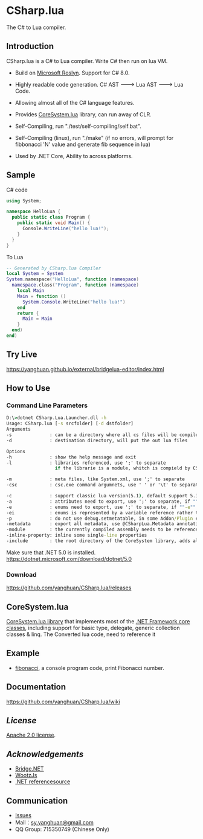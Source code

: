 # CSharp.lua
The C# to Lua compiler.

## Introduction
CSharp.lua is a C# to Lua compiler. Write C# then run on lua VM.
* Build on [Microsoft Roslyn](https://github.com/dotnet/roslyn). Support for C# 8.0.

* Highly readable code generation. C# AST ---> Lua AST ---> Lua Code.

* Allowing almost all of the C# language features.

* Provides [CoreSystem.lua](https://github.com/yanghuan/CSharp.lua/tree/master/CSharp.lua/CoreSystem.Lua/CoreSystem) library, can run away of CLR.

* Self-Compiling, run "./test/self-compiling/self.bat".

* Self-Compiling (linux), run "./make" (if no errors, will prompt for fibbonacci 'N' value and generate fib sequence in lua)

* Used by .NET Core, Ability to across platforms.

## Sample
C# code
```csharp
using System;

namespace HelloLua {
  public static class Program {
    public static void Main() {
      Console.WriteLine("hello lua!");
    }
  }
}
```
To Lua
```lua
-- Generated by CSharp.lua Compiler
local System = System
System.namespace("HelloLua", function (namespace) 
  namespace.class("Program", function (namespace) 
    local Main
    Main = function () 
      System.Console.WriteLine("hello lua!")
    end
    return {
      Main = Main
    }
  end)
end)
```

## Try Live
https://yanghuan.github.io/external/bridgelua-editor/index.html

## How to Use 
### Command Line Parameters
```cmd
D:\>dotnet CSharp.Lua.Launcher.dll -h
Usage: CSharp.lua [-s srcfolder] [-d dstfolder]
Arguments
-s              : can be a directory where all cs files will be compiled, or a list of files, using ';' or ',' to separate
-d              : destination directory, will put the out lua files

Options
-h              : show the help message and exit
-l              : libraries referenced, use ';' to separate
                  if the librarie is a module, whitch is compield by CSharp.lua with -module arguemnt, the last character needs to be '!' in order to mark  

-m              : meta files, like System.xml, use ';' to separate
-csc            : csc.exe command argumnets, use ' ' or '\t' to separate

-c              : support classic lua version(5.1), default support 5.3
-a              : attributes need to export, use ';' to separate, if ""-a"" only, all attributes whill be exported
-e              : enums need to export, use ';' to separate, if ""-e"" only, all enums will be exported
-ei             : enums is represented by a variable reference rather than a constant value, need to be used with -e
-p              : do not use debug.setmetatable, in some Addon/Plugin environment debug object cannot be used
-metadata       : export all metadata, use @CSharpLua.Metadata annotations for precise control
-module         : the currently compiled assembly needs to be referenced, it's useful for multiple module compiled
-inline-property: inline some single-line properties
-include        : the root directory of the CoreSystem library, adds all the dependencies to a single file named out.lua
```
Make sure that .NET 5.0 is installed.
https://dotnet.microsoft.com/download/dotnet/5.0


### Download
https://github.com/yanghuan/CSharp.lua/releases

## CoreSystem.lua
[CoreSystem.lua library](https://github.com/yanghuan/CSharp.lua/tree/master/CSharp.lua/CoreSystem.Lua/CoreSystem) that implements most of the [.NET Framework core classes](http://referencesource.microsoft.com/), including support for basic type, delegate, generic collection classes & linq. The Converted lua code, need to reference it  

## Example
- [fibonacci](https://github.com/yanghuan/CSharp.lua/tree/master/test/fibonacci), a console program code, print Fibonacci number. 

## Documentation
https://github.com/yanghuan/CSharp.lua/wiki

## *License*
[Apache 2.0 license](https://raw.githubusercontent.com/yanghuan/CSharp.lua/master/LICENSE).

## *Acknowledgements*
- [Bridge.NET](http://bridge.net/)
- [WootzJs](https://github.com/kswoll/WootzJs)
- [.NET referencesource](http://referencesource.microsoft.com/)

## Communication
- [Issues](https://github.com/yanghuan/CSharp.lua/issues)
- Mail：sy.yanghuan@gmail.com
- QQ Group: 715350749 (Chinese Only)

